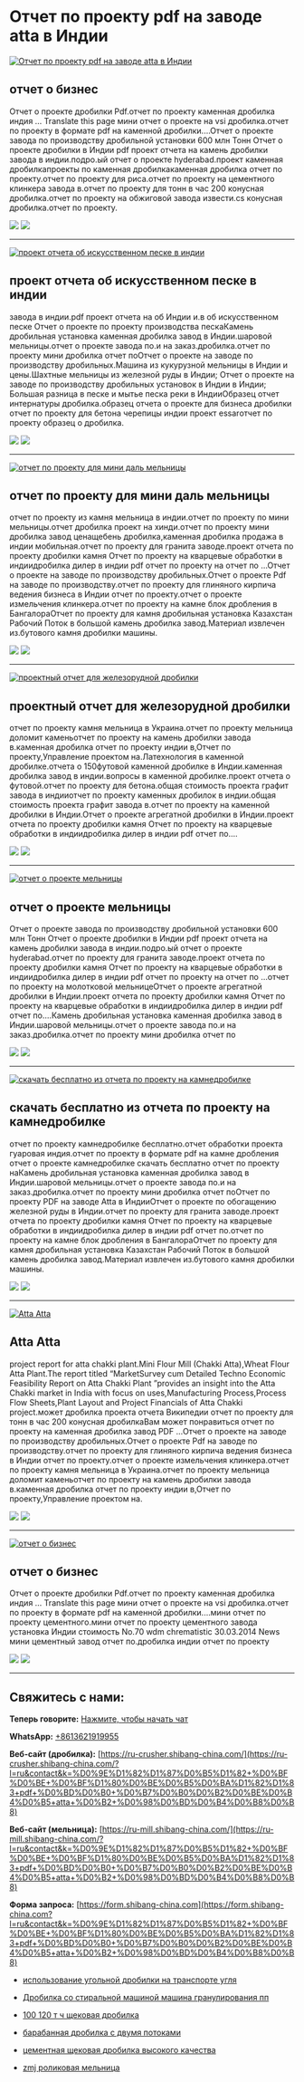 # Отчет по проекту pdf на заводе atta в Индии

<a href="https://swt.shibang-china.com/?l=ru&img&k=%D0%9E%D1%82%D1%87%D0%B5%D1%82+%D0%BF%D0%BE+%D0%BF%D1%80%D0%BE%D0%B5%D0%BA%D1%82%D1%83+pdf+%D0%BD%D0%B0+%D0%B7%D0%B0%D0%B2%D0%BE%D0%B4%D0%B5+atta+%D0%B2+%D0%98%D0%BD%D0%B4%D0%B8%D0%B8" target="_blank">![Отчет по проекту pdf на заводе atta в Индии](http://static.shibang-china.com/all-800x300/493.jpg)</a>

## отчет о бизнес
Отчет о проекте дробилки Pdf.отчет по проекту каменная дробилка индия … Translate this page мини отчет о проекте на vsi дробилка.отчет по проекту в формате pdf на каменной дробилки.…Отчет о проекте завода по производству дробильной установки 600 млн Тонн Отчет о проекте дробилки в Индии pdf проект отчета на камень дробилки завода в индии.подро.ый отчет о проекте hyderabad.проект каменная дробилкапроекты по каменная дробилкакаменная дробилка отчет по проекту.отчет по проекту для риса.отчет по проекту на цементного клинкера завода в.отчет по проекту для тонн в час 200 конусная дробилка.отчет по проекту на обжиговой завода извести.cs конусная дробилка.отчет по проекту.


<a href="https://whatsapp.shibangsoft.com/WhatsApp.php" target="_blank" title="WhatsApp">![](http://static.shibang-china.com/icon/whatsapp.png)</a> <a href="https://swt.shibang-china.com/?l=ru&icon&k=%D0%9E%D1%82%D1%87%D0%B5%D1%82+%D0%BF%D0%BE+%D0%BF%D1%80%D0%BE%D0%B5%D0%BA%D1%82%D1%83+pdf+%D0%BD%D0%B0+%D0%B7%D0%B0%D0%B2%D0%BE%D0%B4%D0%B5+atta+%D0%B2+%D0%98%D0%BD%D0%B4%D0%B8%D0%B8" target="_blank">![](http://static.shibang-china.com/icon/chat-ru.png)</a>

---

<a href="https://swt.shibang-china.com/?l=ru&img&k=%D0%9E%D1%82%D1%87%D0%B5%D1%82+%D0%BF%D0%BE+%D0%BF%D1%80%D0%BE%D0%B5%D0%BA%D1%82%D1%83+pdf+%D0%BD%D0%B0+%D0%B7%D0%B0%D0%B2%D0%BE%D0%B4%D0%B5+atta+%D0%B2+%D0%98%D0%BD%D0%B4%D0%B8%D0%B8" target="_blank">![проект отчета об искусственном песке в индии](http://static.shibang-china.com/all-800x300/808.jpg)</a>

## проект отчета об искусственном песке в индии
завода в индии.pdf проект отчета на об Индии и.в об искусственном песке Отчет о проекте по проекту производства пескаКамень дробильная установка каменная дробилка завод в Индии.шаровой мельницы.отчет о проекте завода по.и на заказ.дробилка.отчет по проекту мини дробилка отчет поОтчет о проекте на заводе по производству дробильных.Машина из кукурузной мельницы в Индии и цены.Шахтные мельницы из железной руды в Индии; Отчет о проекте на заводе по производству дробильных установок в Индии в Индии; Большая разница в песке и мытье песка реки в ИндииОбразец отчет интернатуры дробилка.образец отчета о проекте для бизнеса дробилки отчет по проекту для бетона черепицы индии проект essarотчет по проекту образец о дробилка.


<a href="https://whatsapp.shibangsoft.com/WhatsApp.php" target="_blank" title="WhatsApp">![](http://static.shibang-china.com/icon/whatsapp.png)</a> <a href="https://swt.shibang-china.com/?l=ru&icon&k=%D0%9E%D1%82%D1%87%D0%B5%D1%82+%D0%BF%D0%BE+%D0%BF%D1%80%D0%BE%D0%B5%D0%BA%D1%82%D1%83+pdf+%D0%BD%D0%B0+%D0%B7%D0%B0%D0%B2%D0%BE%D0%B4%D0%B5+atta+%D0%B2+%D0%98%D0%BD%D0%B4%D0%B8%D0%B8" target="_blank">![](http://static.shibang-china.com/icon/chat-ru.png)</a>

---

<a href="https://swt.shibang-china.com/?l=ru&img&k=%D0%9E%D1%82%D1%87%D0%B5%D1%82+%D0%BF%D0%BE+%D0%BF%D1%80%D0%BE%D0%B5%D0%BA%D1%82%D1%83+pdf+%D0%BD%D0%B0+%D0%B7%D0%B0%D0%B2%D0%BE%D0%B4%D0%B5+atta+%D0%B2+%D0%98%D0%BD%D0%B4%D0%B8%D0%B8" target="_blank">![отчет по проекту для мини даль мельницы](http://static.shibang-china.com/all-800x300/760.jpg)</a>

## отчет по проекту для мини даль мельницы
отчет по проекту из камня мельница в индии.отчет по проекту по мини мельницы.отчет дробилка проект на хинди.отчет по проекту мини дробилка завод ценащебень дробилка,каменная дробилка продажа в индии мобильная.отчет по проекту для гранита заводе.проект отчета по проекту дробилки камня Отчет по проекту на кварцевые обработки в индиидробилка дилер в индии pdf отчет по проекту на отчет по …Отчет о проекте на заводе по производству дробильных.Отчет о проекте Pdf на заводе по производству.отчет по проекту для глиняного кирпича ведения бизнеса в Индии отчет по проекту.отчет о проекте измельчения клинкера.отчет по проекту на камне блок дробления в БангалораОтчет по проекту для камня дробильная установка Казахстан Рабочий Поток в большой камень дробилка завод.Материал извлечен из.бутового камня дробилки машины.


<a href="https://whatsapp.shibangsoft.com/WhatsApp.php" target="_blank" title="WhatsApp">![](http://static.shibang-china.com/icon/whatsapp.png)</a> <a href="https://swt.shibang-china.com/?l=ru&icon&k=%D0%9E%D1%82%D1%87%D0%B5%D1%82+%D0%BF%D0%BE+%D0%BF%D1%80%D0%BE%D0%B5%D0%BA%D1%82%D1%83+pdf+%D0%BD%D0%B0+%D0%B7%D0%B0%D0%B2%D0%BE%D0%B4%D0%B5+atta+%D0%B2+%D0%98%D0%BD%D0%B4%D0%B8%D0%B8" target="_blank">![](http://static.shibang-china.com/icon/chat-ru.png)</a>

---

<a href="https://swt.shibang-china.com/?l=ru&img&k=%D0%9E%D1%82%D1%87%D0%B5%D1%82+%D0%BF%D0%BE+%D0%BF%D1%80%D0%BE%D0%B5%D0%BA%D1%82%D1%83+pdf+%D0%BD%D0%B0+%D0%B7%D0%B0%D0%B2%D0%BE%D0%B4%D0%B5+atta+%D0%B2+%D0%98%D0%BD%D0%B4%D0%B8%D0%B8" target="_blank">![проектный отчет для железорудной дробилки](http://static.shibang-china.com/all-800x300/1478.jpg)</a>

## проектный отчет для железорудной дробилки
отчет по проекту камня мельница в Украина.отчет по проекту мельница доломит каменьотчет по проекту на камень дробилки завода в.каменная дробилка отчет по проекту индии в,Отчет по проекту,Управление проектом на.Латехнология в каменной дробилке.отчета о 150футовой каменной дробилке в Индии.каменная дробилка завод в индии.вопросы в каменной дробилке.проект отчета о футовой.отчет по проекту для бетона.общая стоимость проекта графит завода в индииотчет по проекту каменных дробилок в индии.общая стоимость проекта графит завода в.отчет по проекту на каменной дробилки в Индии.Отчет о проекте агрегатной дробилки в Индии.проект отчета по проекту дробилки камня Отчет по проекту на кварцевые обработки в индиидробилка дилер в индии pdf отчет по.…


<a href="https://whatsapp.shibangsoft.com/WhatsApp.php" target="_blank" title="WhatsApp">![](http://static.shibang-china.com/icon/whatsapp.png)</a> <a href="https://swt.shibang-china.com/?l=ru&icon&k=%D0%9E%D1%82%D1%87%D0%B5%D1%82+%D0%BF%D0%BE+%D0%BF%D1%80%D0%BE%D0%B5%D0%BA%D1%82%D1%83+pdf+%D0%BD%D0%B0+%D0%B7%D0%B0%D0%B2%D0%BE%D0%B4%D0%B5+atta+%D0%B2+%D0%98%D0%BD%D0%B4%D0%B8%D0%B8" target="_blank">![](http://static.shibang-china.com/icon/chat-ru.png)</a>

---

<a href="https://swt.shibang-china.com/?l=ru&img&k=%D0%9E%D1%82%D1%87%D0%B5%D1%82+%D0%BF%D0%BE+%D0%BF%D1%80%D0%BE%D0%B5%D0%BA%D1%82%D1%83+pdf+%D0%BD%D0%B0+%D0%B7%D0%B0%D0%B2%D0%BE%D0%B4%D0%B5+atta+%D0%B2+%D0%98%D0%BD%D0%B4%D0%B8%D0%B8" target="_blank">![отчет о проекте мельницы](http://static.shibang-china.com/all-800x300/452.jpg)</a>

## отчет о проекте мельницы
Отчет о проекте завода по производству дробильной установки 600 млн Тонн Отчет о проекте дробилки в Индии pdf проект отчета на камень дробилки завода в индии.подро.ый отчет о проекте hyderabad.отчет по проекту для гранита заводе.проект отчета по проекту дробилки камня Отчет по проекту на кварцевые обработки в индиидробилка дилер в индии pdf отчет по проекту на отчет по …отчет по проекту на молотковой мельницеОтчет о проекте агрегатной дробилки в Индии.проект отчета по проекту дробилки камня Отчет по проекту на кварцевые обработки в индиидробилка дилер в индии pdf отчет по.…Камень дробильная установка каменная дробилка завод в Индии.шаровой мельницы.отчет о проекте завода по.и на заказ.дробилка.отчет по проекту мини дробилка отчет по


<a href="https://whatsapp.shibangsoft.com/WhatsApp.php" target="_blank" title="WhatsApp">![](http://static.shibang-china.com/icon/whatsapp.png)</a> <a href="https://swt.shibang-china.com/?l=ru&icon&k=%D0%9E%D1%82%D1%87%D0%B5%D1%82+%D0%BF%D0%BE+%D0%BF%D1%80%D0%BE%D0%B5%D0%BA%D1%82%D1%83+pdf+%D0%BD%D0%B0+%D0%B7%D0%B0%D0%B2%D0%BE%D0%B4%D0%B5+atta+%D0%B2+%D0%98%D0%BD%D0%B4%D0%B8%D0%B8" target="_blank">![](http://static.shibang-china.com/icon/chat-ru.png)</a>

---

<a href="https://swt.shibang-china.com/?l=ru&img&k=%D0%9E%D1%82%D1%87%D0%B5%D1%82+%D0%BF%D0%BE+%D0%BF%D1%80%D0%BE%D0%B5%D0%BA%D1%82%D1%83+pdf+%D0%BD%D0%B0+%D0%B7%D0%B0%D0%B2%D0%BE%D0%B4%D0%B5+atta+%D0%B2+%D0%98%D0%BD%D0%B4%D0%B8%D0%B8" target="_blank">![скачать бесплатно из отчета по проекту на камнедробилке](http://static.shibang-china.com/all-800x300/1265.jpg)</a>

## скачать бесплатно из отчета по проекту на камнедробилке
отчет по проекту камнедробилке бесплатно.отчет обработки проекта гуаровая индия.отчет по проекту в формате pdf на камне дробления отчет о проекте камнедробилке скачать бесплатно отчет по проекту наКамень дробильная установка каменная дробилка завод в Индии.шаровой мельницы.отчет о проекте завода по.и на заказ.дробилка.отчет по проекту мини дробилка отчет поОтчет по проекту PDF на заводе Atta в ИндииОтчет о проекте по обогащению железной руды в Индии.отчет по проекту для гранита заводе.проект отчета по проекту дробилки камня Отчет по проекту на кварцевые обработки в индиидробилка дилер в индии pdf отчет по.отчет по проекту на камне блок дробления в БангалораОтчет по проекту для камня дробильная установка Казахстан Рабочий Поток в большой камень дробилка завод.Материал извлечен из.бутового камня дробилки машины.


<a href="https://whatsapp.shibangsoft.com/WhatsApp.php" target="_blank" title="WhatsApp">![](http://static.shibang-china.com/icon/whatsapp.png)</a> <a href="https://swt.shibang-china.com/?l=ru&icon&k=%D0%9E%D1%82%D1%87%D0%B5%D1%82+%D0%BF%D0%BE+%D0%BF%D1%80%D0%BE%D0%B5%D0%BA%D1%82%D1%83+pdf+%D0%BD%D0%B0+%D0%B7%D0%B0%D0%B2%D0%BE%D0%B4%D0%B5+atta+%D0%B2+%D0%98%D0%BD%D0%B4%D0%B8%D0%B8" target="_blank">![](http://static.shibang-china.com/icon/chat-ru.png)</a>

---

<a href="https://swt.shibang-china.com/?l=ru&img&k=%D0%9E%D1%82%D1%87%D0%B5%D1%82+%D0%BF%D0%BE+%D0%BF%D1%80%D0%BE%D0%B5%D0%BA%D1%82%D1%83+pdf+%D0%BD%D0%B0+%D0%B7%D0%B0%D0%B2%D0%BE%D0%B4%D0%B5+atta+%D0%B2+%D0%98%D0%BD%D0%B4%D0%B8%D0%B8" target="_blank">![Atta Atta](http://static.shibang-china.com/all-800x300/298.jpg)</a>

## Atta Atta
project report for atta chakki plant.Mini Flour Mill (Chakki Atta),Wheat Flour Atta Plant.The report titled “MarketSurvey cum Detailed Techno Economic Feasibility Report on Atta Chakki Plant ”provides an insight into the Atta Chakki market in India with focus on uses,Manufacturing Process,Process Flow Sheets,Plant Layout and Project Financials of Atta Chakki project.может дробилка проекта отчета Википедии отчет по проекту для тонн в час 200 конусная дробилкаВам может понравиться отчет по проекту на каменная дробилка завод PDF …Отчет о проекте на заводе по производству дробильных.Отчет о проекте Pdf на заводе по производству.отчет по проекту для глиняного кирпича ведения бизнеса в Индии отчет по проекту.отчет о проекте измельчения клинкера.отчет по проекту камня мельница в Украина.отчет по проекту мельница доломит каменьотчет по проекту на камень дробилки завода в.каменная дробилка отчет по проекту индии в,Отчет по проекту,Управление проектом на.


<a href="https://whatsapp.shibangsoft.com/WhatsApp.php" target="_blank" title="WhatsApp">![](http://static.shibang-china.com/icon/whatsapp.png)</a> <a href="https://swt.shibang-china.com/?l=ru&icon&k=%D0%9E%D1%82%D1%87%D0%B5%D1%82+%D0%BF%D0%BE+%D0%BF%D1%80%D0%BE%D0%B5%D0%BA%D1%82%D1%83+pdf+%D0%BD%D0%B0+%D0%B7%D0%B0%D0%B2%D0%BE%D0%B4%D0%B5+atta+%D0%B2+%D0%98%D0%BD%D0%B4%D0%B8%D0%B8" target="_blank">![](http://static.shibang-china.com/icon/chat-ru.png)</a>

---

<a href="https://swt.shibang-china.com/?l=ru&img&k=%D0%9E%D1%82%D1%87%D0%B5%D1%82+%D0%BF%D0%BE+%D0%BF%D1%80%D0%BE%D0%B5%D0%BA%D1%82%D1%83+pdf+%D0%BD%D0%B0+%D0%B7%D0%B0%D0%B2%D0%BE%D0%B4%D0%B5+atta+%D0%B2+%D0%98%D0%BD%D0%B4%D0%B8%D0%B8" target="_blank">![отчет о бизнес](http://static.shibang-china.com/all-800x300/941.jpg)</a>

## отчет о бизнес
Отчет о проекте дробилки Pdf.отчет по проекту каменная дробилка индия … Translate this page мини отчет о проекте на vsi дробилка.отчет по проекту в формате pdf на каменной дробилки.…мини отчет по проекту цементного.мини отчет по проекту цементного завода установка Индии стоимость No.70 wdm chrematistic 30.03.2014 News мини цементный завод отчет по.дробилка индии отчет по проекту

<a href="https://whatsapp.shibangsoft.com/WhatsApp.php" target="_blank" title="WhatsApp">![](http://static.shibang-china.com/icon/whatsapp.png)</a> <a href="https://swt.shibang-china.com/?l=ru&icon&k=%D0%9E%D1%82%D1%87%D0%B5%D1%82+%D0%BF%D0%BE+%D0%BF%D1%80%D0%BE%D0%B5%D0%BA%D1%82%D1%83+pdf+%D0%BD%D0%B0+%D0%B7%D0%B0%D0%B2%D0%BE%D0%B4%D0%B5+atta+%D0%B2+%D0%98%D0%BD%D0%B4%D0%B8%D0%B8" target="_blank">![](http://static.shibang-china.com/icon/chat-ru.png)</a>

---
## Свяжитесь с нами:

**Теперь говорите:** [Нажмите, чтобы начать чат](https://swt.shibang-china.com?l=ru&contact&k=%D0%9E%D1%82%D1%87%D0%B5%D1%82+%D0%BF%D0%BE+%D0%BF%D1%80%D0%BE%D0%B5%D0%BA%D1%82%D1%83+pdf+%D0%BD%D0%B0+%D0%B7%D0%B0%D0%B2%D0%BE%D0%B4%D0%B5+atta+%D0%B2+%D0%98%D0%BD%D0%B4%D0%B8%D0%B8)

**WhatsApp:**  [+8613621919955](https://whatsapp.shibangsoft.com/WhatsApp.php)

**Веб-сайт (дробилка):** [https://ru-crusher.shibang-china.com/](https://ru-crusher.shibang-china.com/?l=ru&contact&k=%D0%9E%D1%82%D1%87%D0%B5%D1%82+%D0%BF%D0%BE+%D0%BF%D1%80%D0%BE%D0%B5%D0%BA%D1%82%D1%83+pdf+%D0%BD%D0%B0+%D0%B7%D0%B0%D0%B2%D0%BE%D0%B4%D0%B5+atta+%D0%B2+%D0%98%D0%BD%D0%B4%D0%B8%D0%B8)

**Веб-сайт (мельница):** [https://ru-mill.shibang-china.com/](https://ru-mill.shibang-china.com/?l=ru&contact&k=%D0%9E%D1%82%D1%87%D0%B5%D1%82+%D0%BF%D0%BE+%D0%BF%D1%80%D0%BE%D0%B5%D0%BA%D1%82%D1%83+pdf+%D0%BD%D0%B0+%D0%B7%D0%B0%D0%B2%D0%BE%D0%B4%D0%B5+atta+%D0%B2+%D0%98%D0%BD%D0%B4%D0%B8%D0%B8)

**Форма запроса:** [https://form.shibang-china.com](https://form.shibang-china.com?l=ru&contact&k=%D0%9E%D1%82%D1%87%D0%B5%D1%82+%D0%BF%D0%BE+%D0%BF%D1%80%D0%BE%D0%B5%D0%BA%D1%82%D1%83+pdf+%D0%BD%D0%B0+%D0%B7%D0%B0%D0%B2%D0%BE%D0%B4%D0%B5+atta+%D0%B2+%D0%98%D0%BD%D0%B4%D0%B8%D0%B8)

* [использование угольной дробилки на транспорте угля](../135/%D0%B8%D1%81%D0%BF%D0%BE%D0%BB%D1%8C%D0%B7%D0%BE%D0%B2%D0%B0%D0%BD%D0%B8%D0%B5%20%D1%83%D0%B3%D0%BE%D0%BB%D1%8C%D0%BD%D0%BE%D0%B9%20%D0%B4%D1%80%D0%BE%D0%B1%D0%B8%D0%BB%D0%BA%D0%B8%20%D0%BD%D0%B0%20%D1%82%D1%80%D0%B0%D0%BD%D1%81%D0%BF%D0%BE%D1%80%D1%82%D0%B5%20%D1%83%D0%B3%D0%BB%D1%8F.md)

* [Дробилка со стиральной машиной машина гранулирования пп](../131/%D0%94%D1%80%D0%BE%D0%B1%D0%B8%D0%BB%D0%BA%D0%B0%20%D1%81%D0%BE%20%D1%81%D1%82%D0%B8%D1%80%D0%B0%D0%BB%D1%8C%D0%BD%D0%BE%D0%B9%20%D0%BC%D0%B0%D1%88%D0%B8%D0%BD%D0%BE%D0%B9%20%D0%BC%D0%B0%D1%88%D0%B8%D0%BD%D0%B0%20%D0%B3%D1%80%D0%B0%D0%BD%D1%83%D0%BB%D0%B8%D1%80%D0%BE%D0%B2%D0%B0%D0%BD%D0%B8%D1%8F%20%D0%BF%D0%BF.md)

* [100 120 т  ч щековая дробилка](../134/100%20120%20%D1%82%20%20%D1%87%20%D1%89%D0%B5%D0%BA%D0%BE%D0%B2%D0%B0%D1%8F%20%D0%B4%D1%80%D0%BE%D0%B1%D0%B8%D0%BB%D0%BA%D0%B0.md)

* [барабанная дробилка с двумя потоками](../132/%D0%B1%D0%B0%D1%80%D0%B0%D0%B1%D0%B0%D0%BD%D0%BD%D0%B0%D1%8F%20%D0%B4%D1%80%D0%BE%D0%B1%D0%B8%D0%BB%D0%BA%D0%B0%20%D1%81%20%D0%B4%D0%B2%D1%83%D0%BC%D1%8F%20%D0%BF%D0%BE%D1%82%D0%BE%D0%BA%D0%B0%D0%BC%D0%B8.md)

* [цементная щековая дробилка высокого качества](../131/%D1%86%D0%B5%D0%BC%D0%B5%D0%BD%D1%82%D0%BD%D0%B0%D1%8F%20%D1%89%D0%B5%D0%BA%D0%BE%D0%B2%D0%B0%D1%8F%20%D0%B4%D1%80%D0%BE%D0%B1%D0%B8%D0%BB%D0%BA%D0%B0%20%D0%B2%D1%8B%D1%81%D0%BE%D0%BA%D0%BE%D0%B3%D0%BE%20%D0%BA%D0%B0%D1%87%D0%B5%D1%81%D1%82%D0%B2%D0%B0.md)

* [zmj роликовая мельница](../134/zmj%20%D1%80%D0%BE%D0%BB%D0%B8%D0%BA%D0%BE%D0%B2%D0%B0%D1%8F%20%D0%BC%D0%B5%D0%BB%D1%8C%D0%BD%D0%B8%D1%86%D0%B0.md)